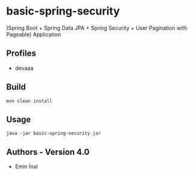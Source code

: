 # basic-spring-security

(Spring Boot + Spring Data JPA + Spring Security + User Pagination with Pageable) Application 

## Profiles
* devaaa

## Build
```
mvn clean install
```

## Usage
```
java -jar basic-spring-security.jar
```

## Authors - Version 4.0
* Emin İnal
